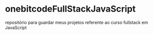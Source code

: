 # onebitcodeFullStackJavaScript
repositório para guardar meus projetos referente ao curso fullstack em JavaScript 
